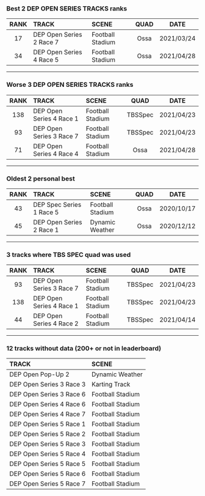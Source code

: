 ### Best 2 DEP OPEN SERIES TRACKS ranks
|RANK|TRACK|SCENE|QUAD|DATE|
|:---:|:---|:---|:---:|:---:|
|17|DEP Open Series 2 Race 7|Football Stadium|Ossa|2021/03/24|
|34|DEP Open Series 4 Race 5|Football Stadium|Ossa|2021/04/28|
---
### Worse 3 DEP OPEN SERIES TRACKS ranks
|RANK|TRACK|SCENE|QUAD|DATE|
|:---:|:---|:---|:---:|:---:|
|138|DEP Open Series 4 Race 1|Football Stadium|TBSSpec|2021/04/23|
|93|DEP Open Series 3 Race 7|Football Stadium|TBSSpec|2021/04/23|
|71|DEP Open Series 4 Race 4|Football Stadium|Ossa|2021/04/28|
---
### Oldest 2 personal best
|RANK|TRACK|SCENE|QUAD|DATE|
|:---:|:---|:---|:---:|:---:|
|43|DEP Spec Series 1 Race 5|Football Stadium|Ossa|2020/10/17|
|45|DEP Open Series 2 Race 1|Dynamic Weather|Ossa|2020/12/12|
---
### 3 tracks where TBS SPEC quad was used
|RANK|TRACK|SCENE|QUAD|DATE|
|:---:|:---|:---|:---:|:---:|
|93|DEP Open Series 3 Race 7|Football Stadium|TBSSpec|2021/04/23|
|138|DEP Open Series 4 Race 1|Football Stadium|TBSSpec|2021/04/23|
|44|DEP Open Series 4 Race 2|Football Stadium|TBSSpec|2021/04/14|
---
### 12 tracks without data (200+ or not in leaderboard)
|TRACK|SCENE|
|:---|:---|
|DEP Open Pop-Up 2|Dynamic Weather|
|DEP Open Series 3 Race 3|Karting Track|
|DEP Open Series 3 Race 6|Football Stadium|
|DEP Open Series 4 Race 6|Football Stadium|
|DEP Open Series 4 Race 7|Football Stadium|
|DEP Open Series 5 Race 1|Football Stadium|
|DEP Open Series 5 Race 2|Football Stadium|
|DEP Open Series 5 Race 3|Football Stadium|
|DEP Open Series 5 Race 4|Football Stadium|
|DEP Open Series 5 Race 5|Football Stadium|
|DEP Open Series 5 Race 6|Football Stadium|
|DEP Open Series 5 Race 7|Football Stadium|
